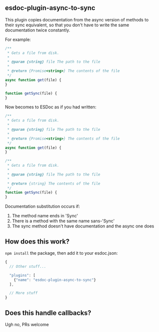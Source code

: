 ## esdoc-plugin-async-to-sync

This plugin copies documentation from the async version of methods to their
sync equivalent, so that you don't have to write the same documentation twice
constantly.

For example:

```js
/**
 * Gets a file from disk.
 *
 * @param {string} file The path to the file
 *
 * @return {Promise<string>} The contents of the file
 */
async function get(file) {
}

function getSync(file) {
}
```

Now becomes to ESDoc as if you had written:

```js
/**
 * Gets a file from disk.
 *
 * @param {string} file The path to the file
 *
 * @return {Promise<string>} The contents of the file
 */
async function get(file) {
}

/**
 * Gets a file from disk.
 *
 * @param {string} file The path to the file
 *
 * @return {string} The contents of the file
 */
function getSync(file) {
}
```

Documentation substitution occurs if:

1. The method name ends in 'Sync'
1. There is a method with the same name sans-'Sync'
1. The sync method doesn't have documentation and the async one does


## How does this work?

`npm install` the package, then add it to your esdoc.json:

```js
{
  // Other stuff...

  "plugins": [
    {"name": "esdoc-plugin-async-to-sync"}
  ],

  // More stuff
}

```


## Does this handle callbacks?

Ugh no, PRs welcome
